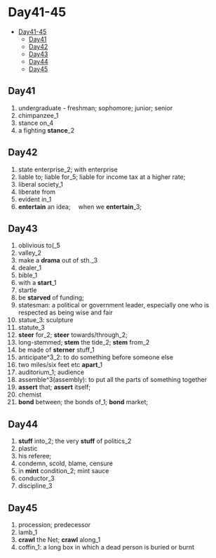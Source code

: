 # Day41-45

- [Day41-45](#day41-45)
  - [Day41](#day41)
  - [Day42](#day42)
  - [Day43](#day43)
  - [Day44](#day44)
  - [Day45](#day45)

## Day41

1. undergraduate - freshman; sophomore; junior; senior
2. chimpanzee_1
3. stance on_4
4. a fighting **stance**_2

## Day42

1. state enterprise_2; with enterprise
2. liable to; liable for_5;  liable for income tax at a higher rate;
3. liberal society_1
4. liberate from
5. evident in_1
6. **entertain** an idea;  when we **entertain**_3;

## Day43

1. oblivious to(_5
2. valley_2
3. make a **drama** out of sth._3
4. dealer_1
5. bible_1
6. with a **start**_1
7. startle
8. be **starved** of funding;
9. statesman: a political or government leader, especially one who is respected as being wise and fair
10. statue_3: sculpture
11. statute_3
12. **steer** for_2; **steer** towards/through_2;
13. long-stemmed; **stem** the tide_2; **stem** from_2
14. be made of **sterner** stuff_1
15. anticipate^3_2: to do something before someone else
16. two miles/six feet etc **apart**_1
17. auditorium_1; audience
18. assemble^3(assembly): to put all the parts of something together
19. **assert** that;  **assert** itself;
20. chemist
21. **bond** between; the bonds of_1; **bond** market;

## Day44

1. **stuff** into_2; the very **stuff** of politics_2
2. plastic
3. his referee;
4. condemn, scold, blame, censure
5. in **mint** condition_2; mint sauce
6. conductor_3
7. discipline_3

## Day45

1. procession; predecessor
2. lamb_1
3. **crawl** the Net; **crawl** along_1
4. coffin_1: a long box in which a dead person is buried or burnt
